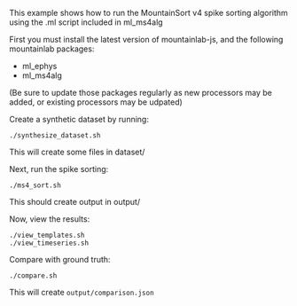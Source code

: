 This example shows how to run the MountainSort v4 spike sorting algorithm using the .ml script included in ml_ms4alg

First you must install the latest version of mountainlab-js, and the following mountainlab packages:
* ml_ephys
* ml_ms4alg

(Be sure to update those packages regularly as new processors may be added, or existing processors may be udpated)

Create a synthetic dataset by running:

```
./synthesize_dataset.sh
```

This will create some files in dataset/

Next, run the spike sorting:

```
./ms4_sort.sh
```

This should create output in output/

Now, view the results:

```
./view_templates.sh
./view_timeseries.sh
```

Compare with ground truth:

```
./compare.sh
```

This will create `output/comparison.json`
